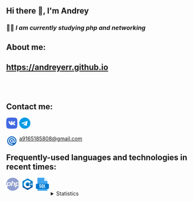 ## Hi there 👋, I'm Andrey

### 👨‍💻 ___I am currently studying php and networking___

## About me:

## <a href="https://andreyerr.github.io" target="_blank">https://andreyerr.github.io</a>

<br />
<br />

## Contact me:

<a href="https://vk.com/rlo1999" target="_blank"><img align="left" alt="vk" width="30px" src="/img/vk.png" style="margin-right:5px;" /></a>
<a href="https://t.me/andrierr" target="_blank"><img align="left" alt="telegram" width="30px" src="/img/telegram.png" style="margin-right:5px;" /></a>

<br />
<br />

<img align="left" alt="email" width="30px" src="/img/email.png" style="margin-right:5px;" /> a9165185808@gmail.com

## Frequently-used languages and technologies in recent times:

<img align="left" alt="php" width="35px" src="/img/php.png" style="margin-right:5px;" />
<img align="left" alt="C++" width="35px" src="/img/c-logo.png" style="margin-right:5px;" />
<img align="left" alt="sql" width="35px" src="/img/sql.png" style="margin-right:5px;" />

<br />

<br />

<details>
<summary>Statistics</summary>
    
<br />
    
[![Anurag's GitHub stats](https://github-readme-stats.vercel.app/api?username=AndreyErr&count_private=true&show_icons=true&theme=gruvbox&hide=stars,prs,issues,contribs)](https://github.com/anuraghazra/github-readme-stats)

[![Top Langs](https://github-readme-stats.vercel.app/api/top-langs/?username=Andreyerr&exclude_repo=AndreyErr.github.io&layout=compact&theme=gruvbox&&langs_count=10)](https://github.com/anuraghazra/github-readme-stats)
    
</details>
